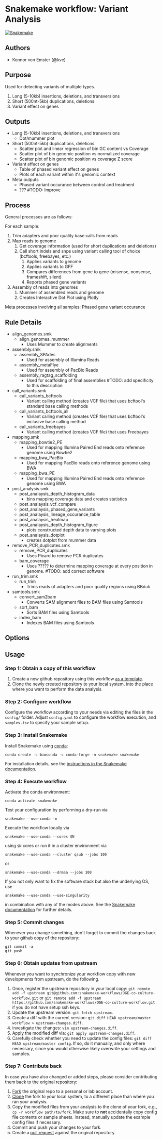 # Snakemake workflow: Variant Analysis

[![Snakemake](https://img.shields.io/badge/snakemake-≥5.0.0-brightgreen.svg)](https://snakemake.bitbucket.io)

## Authors

* Konnor von Emster (@kve)

## Purpose

Used for detecting variants of multiple types.

1. Long (5-10kb) insertions, deletions, and transversions
2. Short (500nt-5kb) duplications, deletions
3. Variant effect on genes

## Outputs

* Long (5-10kb) insertions, deletions, and transversions
  - Dot/mummer plot
* Short (500nt-5kb) duplications, deletions
  - Scatter plot and linear regression of bin GC content vs Coverage
  - Scatter plot of bin genomic position vs normalized coverage
  - Scatter plot of bin genomic position vs coverage Z score
* Variant effect on genes
  - Table of phased variant effect on genes
  - Plots of each variant within it's genomic context
* Meta outputs
  - Phased variant occurance between control and treatment
  - ??? #TODO: Improve

## Process

General processes are as follows:

For each sample:

1. Trim adapters and poor quality base calls from reads
2. Map reads to genome
   1. Get coverage information (used for short duplications and deletions)
   2. Call short indels and snps using variant calling tool of choice (bcftools, freebayes, etc.)
      1. Applies variants to genome
      2. Applies variants to GFF
      3. Compares differences from gene to gene (misense, nonsense, frameshift, silent)
      4. Reports phased gene variants
3. Assembly of reads into genomes
   1. Mummer of assembled reads and genome
   2. Creates Interactive Dot Plot using Plotly

Meta processes involving all samples:
Phased gene variant occurance

## Rule Details

* align_genomes.smk
    - align_genomes_mummer
      - Uses Mummer to create alignments
* assembly.smk
    - assembly_SPAdes
      - Used for assembly of Illumina Reads
    - assembly_metaFlye
      - Used for assembly of PacBio Reads
    - assembly_ragtag_scaffolding
      - Used for scaffolding of final assemblies #TODO: add specificity to this description
* call_variants.smk
    - call_variants_bcftools
      - Variant calling method (creates VCF file) that uses bcftool's standard base calling methods
    - call_variants_bcftools_all
      - Variant calling method (creates VCF file) that uses bcftool's inclusive base calling method
    - call_variants_freebayes
      - Variant calling method (creates VCF file) that uses Freebayes
* mapping.smk
    - mapping_bowtie2_PE
        - Used for mapping Illumina Paired End reads onto reference genome using Bowtie2
    - mapping_bwa_PacBio
        - Used for mapping PacBio reads onto reference genome using BWA
    - mapping_bwa_PE
        - Used for mapping Illumina Paired End reads onto reference genome using BWA
* post_analysis.smk
    - post_analaysis_depth_histogram_data
        - bins mapping coverage data and creates statistics
    - post_analaysis_vcf_compare
    - post_analaysis_phased_gene_variants
    - post_analaysis_lineage_occurance_table
    - post_analaysis_heatmap
    - post_analaysis_depth_histogram_figure
        - plots constructed depth data to varying plots
    - post_analaysis_dotplot
        - creates dotplot from mummer data
* remove_PCR_duplicates.smk
    - remove_PCR_duplicates
        - Uses Picard to remove PCR duplicates
    - bam_coverage
        - Uses ????? to determine mapping coverage at every position in genome. #TODO: add correct software
* run_trim.smk
    - run_trim
        - Trims reads of adapters and poor quality regions using BBduk
* samtools.smk
    - convert_sam2bam
        - Converts SAM alignment files to BAM files using Samtools
    - sort_bam
        - Sorts BAM files using Samtools
    - index_bam
        - Indexes BAM files using Samtools

## Options

## Usage

### Step 1: Obtain a copy of this workflow

1. Create a new github repository using this workflow [as a template](https://help.github.com/en/articles/creating-a-repository-from-a-template).
2. [Clone](https://help.github.com/en/articles/cloning-a-repository) the newly created repository to your local system, into the place where you want to perform the data analysis.

### Step 2: Configure workflow

Configure the workflow according to your needs via editing the files in the `config/` folder. Adjust `config.yaml` to configure the workflow execution, and `samples.tsv` to specify your sample setup.

### Step 3: Install Snakemake

Install Snakemake using [conda](https://conda.io/projects/conda/en/latest/user-guide/install/index.html):

    conda create -c bioconda -c conda-forge -n snakemake snakemake

For installation details, see the [instructions in the Snakemake documentation](https://snakemake.readthedocs.io/en/stable/getting_started/installation.html).

### Step 4: Execute workflow

Activate the conda environment:

    conda activate snakemake

Test your configuration by performing a dry-run via

    snakemake --use-conda -n

Execute the workflow locally via

    snakemake --use-conda --cores $N

using `$N` cores or run it in a cluster environment via

    snakemake --use-conda --cluster qsub --jobs 100

or

    snakemake --use-conda --drmaa --jobs 100

If you not only want to fix the software stack but also the underlying OS, use

    snakemake --use-conda --use-singularity

in combination with any of the modes above.
See the [Snakemake documentation](https://snakemake.readthedocs.io/en/stable/executable.html) for further details.

### Step 5: Commit changes

Whenever you change something, don't forget to commit the changes back to your github copy of the repository:

    git commit -a
    git push

### Step 6: Obtain updates from upstream

Whenever you want to synchronize your workflow copy with new developments from upstream, do the following.

1. Once, register the upstream repository in your local copy: `git remote add -f upstream git@github.com:snakemake-workflows/DGE-co-culture-workflow.git` or `git remote add -f upstream https://github.com/snakemake-workflows/DGE-co-culture-workflow.git` if you do not have setup ssh keys.
2. Update the upstream version: `git fetch upstream`.
3. Create a diff with the current version: `git diff HEAD upstream/master workflow > upstream-changes.diff`.
4. Investigate the changes: `vim upstream-changes.diff`.
5. Apply the modified diff via: `git apply upstream-changes.diff`.
6. Carefully check whether you need to update the config files: `git diff HEAD upstream/master config`. If so, do it manually, and only where necessary, since you would otherwise likely overwrite your settings and samples.

### Step 7: Contribute back

In case you have also changed or added steps, please consider contributing them back to the original repository:

1. [Fork](https://help.github.com/en/articles/fork-a-repo) the original repo to a personal or lab account.
2. [Clone](https://help.github.com/en/articles/cloning-a-repository) the fork to your local system, to a different place than where you ran your analysis.
3. Copy the modified files from your analysis to the clone of your fork, e.g., `cp -r workflow path/to/fork`. Make sure to **not** accidentally copy config file contents or sample sheets. Instead, manually update the example config files if necessary.
4. Commit and push your changes to your fork.
5. Create a [pull request](https://help.github.com/en/articles/creating-a-pull-request) against the original repository.
